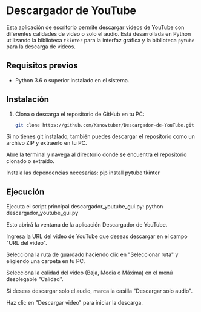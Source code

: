 # Descargador de YouTube

Esta aplicación de escritorio permite descargar videos de YouTube con diferentes calidades de video o solo el audio. Está desarrollada en Python utilizando la biblioteca `tkinter` para la interfaz gráfica y la biblioteca `pytube` para la descarga de videos.

## Requisitos previos

- Python 3.6 o superior instalado en el sistema.

## Instalación

1. Clona o descarga el repositorio de GitHub en tu PC:

   ```bash
   git clone https://github.com/Kanovtuber/Descargador-de-YouTube.git
Si no tienes git instalado, también puedes descargar el repositorio como un archivo ZIP y extraerlo en tu PC.

Abre la terminal y navega al directorio donde se encuentra el repositorio clonado o extraído.

Instala las dependencias necesarias:
pip install pytube tkinter
## Ejecución
Ejecuta el script principal descargador_youtube_gui.py: python descargador_youtube_gui.py

Esto abrirá la ventana de la aplicación Descargador de YouTube.

Ingresa la URL del video de YouTube que deseas descargar en el campo "URL del video".

Selecciona la ruta de guardado haciendo clic en "Seleccionar ruta" y eligiendo una carpeta en tu PC.

Selecciona la calidad del video (Baja, Media o Máxima) en el menú desplegable "Calidad".

Si deseas descargar solo el audio, marca la casilla "Descargar solo audio".

Haz clic en "Descargar video" para iniciar la descarga.

